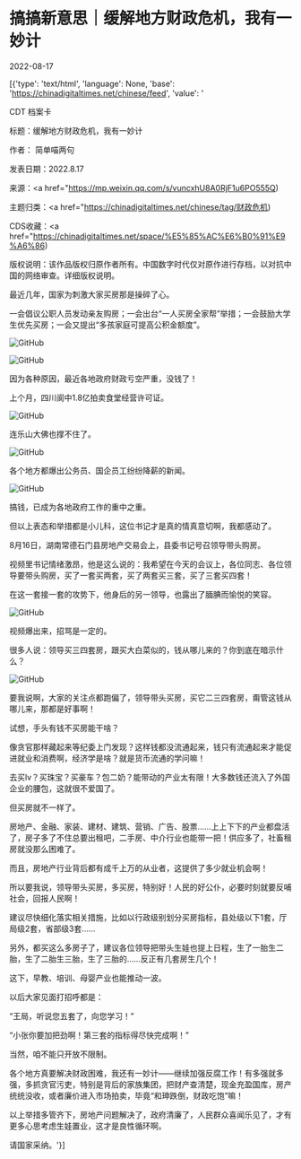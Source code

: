 # 搞搞新意思｜缓解地方财政危机，我有一妙计

2022-08-17

[{'type': 'text/html', 'language': None, 'base': 'https://chinadigitaltimes.net/chinese/feed', 'value': '

CDT 档案卡

标题：缓解地方财政危机，我有一妙计

作者： 简单喵两句

发表日期：2022.8.17

来源：<a href="https://mp.weixin.qq.com/s/vuncxhU8A0RjF1u6PO555Q)

主题归类：<a href="https://chinadigitaltimes.net/chinese/tag/财政危机)

CDS收藏：<a href="https://chinadigitaltimes.net/space/%E5%85%AC%E6%B0%91%E9%A6%86)

版权说明：该作品版权归原作者所有。中国数字时代仅对原作进行存档，以对抗中国的网络审查。详细版权说明。





最近几年，国家为刺激大家买房那是操碎了心。

一会倡议公职人员发动亲友购房；一会出台“一人买房全家帮”举措；一会鼓励大学生优先买房；一会又提出“多孩家庭可提高公积金额度”。

![GitHub](https://chinadigitaltimes.net/chinese/files/2022/08/post-685798-62fcd60fac8b3.png)

![GitHub](https://chinadigitaltimes.net/chinese/files/2022/08/post-685798-62fcd60fbd46c.png)

因为各种原因，最近各地政府财政亏空严重，没钱了！

上个月，四川阆中1.8亿拍卖食堂经营许可证。

![GitHub](https://chinadigitaltimes.net/chinese/files/2022/08/post-685798-62fcd60fcd72d.png)

连乐山大佛也撑不住了。

![GitHub](https://chinadigitaltimes.net/chinese/files/2022/08/post-685798-62fcd60fd4610.)

各个地方都爆出公务员、国企员工纷纷降薪的新闻。

![GitHub](https://chinadigitaltimes.net/chinese/files/2022/08/post-685798-62fcd60fec555.png)

搞钱，已成为各地政府工作的重中之重。

但以上表态和举措都是小儿科，这位书记才是真的情真意切啊，我都感动了。

8月16日，湖南常德石门县房地产交易会上，县委书记号召领导带头购房。

视频里书记情绪激昂，他是这么说的：我希望在今天的会议上，各位同志、各位领导要带头购房，买了一套买两套，买了两套买三套，买了三套买四套！

在这一套接一套的攻势下，他身后的另一领导，也露出了腼腆而愉悦的笑容。

![GitHub](https://chinadigitaltimes.net/chinese/files/2022/08/image-1660736889614.png)

视频爆出来，招骂是一定的。

很多人说：领导买三四套房，跟买大白菜似的，钱从哪儿来的？你到底在暗示什么？

![GitHub](https://chinadigitaltimes.net/chinese/files/2022/08/post-685798-62fcd61004688.png)

要我说啊，大家的关注点都跑偏了，领导带头买房，买它二三四套房，甭管这钱从哪儿来，那都是好事啊！

试想，手头有钱不买房能干啥？

像贪官那样藏起来等纪委上门发现？这样钱都没流通起来，钱只有流通起来才能促进就业和消费啊，经济学是啥？就是货币流通的学问嘛！

去买lv？买珠宝？买豪车？包二奶？能带动的产业太有限！大多数钱还流入了外国企业的腰包，这就很不爱国了。

但买房就不一样了。

房地产、金融、家装、建材、建筑、营销、广告、股票……上上下下的产业都盘活了，房子多了不住总要出租吧，二手房、中介行业也能带一把！供应多了，社畜租房就没那么困难了。

而且，房地产行业背后都有成千上万的从业者，这提供了多少就业机会啊！

所以要我说，领导带头买房，多买房，特别好！人民的好公仆，必要时刻就要反哺社会，回报人民啊！

建议尽快细化落实相关措施，比如以行政级别划分买房指标，县处级以下1套，厅局级2套，省部级3套……

另外，都买这么多房子了，建议各位领导把带头生娃也提上日程，生了一胎生二胎，生了二胎生三胎，生了三胎的……反正有几套房生几个！

这下，早教、培训、母婴产业也能推动一波。

以后大家见面打招呼都是：

“王局，听说您五套了，向您学习！”

“小张你要加把劲啊！第三套的指标得尽快完成啊！”

当然，咱不能只开放不限制。

各个地方真要解决财政困难，我还有一妙计——继续加强反腐工作！有多强就多强，多抓贪官污吏，特别是背后的家族集团，把财产查清楚，现金充盈国库，房产统统没收，或者廉价进入市场拍卖，毕竟“和珅跌倒，财政吃饱”嘛！

以上举措多管齐下，房地产问题解决了，政府清廉了，人民群众喜闻乐见了，才有更多心思考虑生娃置业，这才是良性循环啊。

请国家采纳。'}]